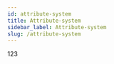 ```yaml
---
id: attribute-system
title: Attribute-system
sidebar_label: Attribute-system
slug: /attribute-system
---
```

123